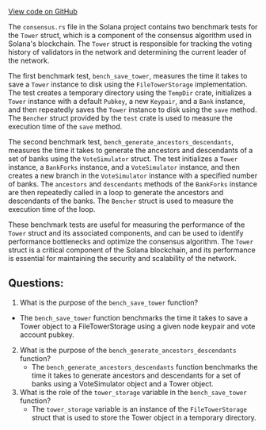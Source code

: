 [View code on GitHub](https://github.com/solana-labs/solana/blob/master/core/benches/consensus.rs)

The `consensus.rs` file in the Solana project contains two benchmark tests for the `Tower` struct, which is a component of the consensus algorithm used in Solana's blockchain. The `Tower` struct is responsible for tracking the voting history of validators in the network and determining the current leader of the network.

The first benchmark test, `bench_save_tower`, measures the time it takes to save a `Tower` instance to disk using the `FileTowerStorage` implementation. The test creates a temporary directory using the `TempDir` crate, initializes a `Tower` instance with a default `Pubkey`, a new `Keypair`, and a `Bank` instance, and then repeatedly saves the `Tower` instance to disk using the `save` method. The `Bencher` struct provided by the `test` crate is used to measure the execution time of the `save` method.

The second benchmark test, `bench_generate_ancestors_descendants`, measures the time it takes to generate the ancestors and descendants of a set of banks using the `VoteSimulator` struct. The test initializes a `Tower` instance, a `BankForks` instance, and a `VoteSimulator` instance, and then creates a new branch in the `VoteSimulator` instance with a specified number of banks. The `ancestors` and `descendants` methods of the `BankForks` instance are then repeatedly called in a loop to generate the ancestors and descendants of the banks. The `Bencher` struct is used to measure the execution time of the loop.

These benchmark tests are useful for measuring the performance of the `Tower` struct and its associated components, and can be used to identify performance bottlenecks and optimize the consensus algorithm. The `Tower` struct is a critical component of the Solana blockchain, and its performance is essential for maintaining the security and scalability of the network.
## Questions: 
 1. What is the purpose of the `bench_save_tower` function?
   - The `bench_save_tower` function benchmarks the time it takes to save a Tower object to a FileTowerStorage using a given node keypair and vote account pubkey.
2. What is the purpose of the `bench_generate_ancestors_descendants` function?
   - The `bench_generate_ancestors_descendants` function benchmarks the time it takes to generate ancestors and descendants for a set of banks using a VoteSimulator object and a Tower object.
3. What is the role of the `tower_storage` variable in the `bench_save_tower` function?
   - The `tower_storage` variable is an instance of the `FileTowerStorage` struct that is used to store the Tower object in a temporary directory.